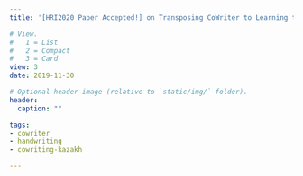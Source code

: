 ```yaml
---
title: '[HRI2020 Paper Accepted!] on Transposing CoWriter to Learning the New Kazakh Alphabet'

# View.
#   1 = List
#   2 = Compact
#   3 = Card
view: 3
date: 2019-11-30

# Optional header image (relative to `static/img/` folder).
header:
  caption: ""

tags:
- cowriter
- handwriting
- cowriting-kazakh

---
```

